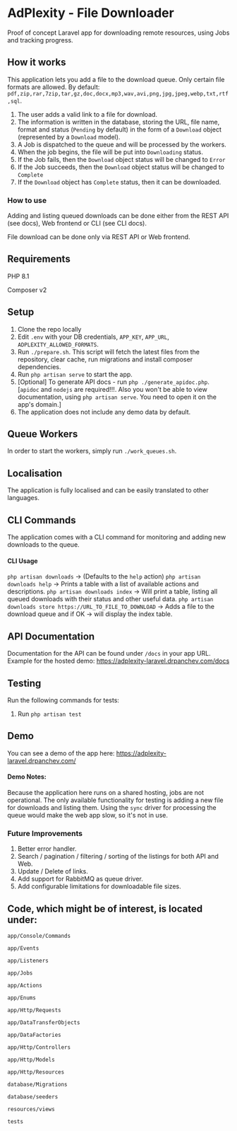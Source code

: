 # AdPlexity - File Downloader

Proof of concept Laravel app for downloading remote resources, using Jobs and tracking progress.

## How it works
This application lets you add a file to the download queue. 
Only certain file formats are allowed. By default: `pdf,zip,rar,7zip,tar,gz,doc,docx,mp3,wav,avi,png,jpg,jpeg,webp,txt,rtf,sql`.

1. The user adds a valid link to a file for download.
2. The information is written in the database, storing the URL, file name, format and status (`Pending` by default) in the form of a `Download` object (represented by a `Download` model).
3. A Job is dispatched to the queue and will be processed by the workers.
4. When the job begins, the file will be put into `Downloading` status.
5. If the Job fails, then the `Download` object status will be changed to `Error`
6. If the Job succeeds, then the `Download` object status will be changed to `Complete`
7. If the `Download` object has `Complete` status, then it can be downloaded.

### How to use
Adding and listing queued downloads can be done either from the REST API (see docs), Web frontend or CLI (see CLI docs).

File download can be done only via REST API or Web frontend.

## Requirements
PHP 8.1

Composer v2

## Setup
1. Clone the repo locally
2. Edit `.env` with your DB credentials, `APP_KEY`, `APP_URL`, `ADPLEXITY_ALLOWED_FORMATS`.
3. Run `./prepare.sh`. This script will fetch the latest files from the repository, clear cache, run migrations and install composer dependencies.
4. Run `php artisan serve` to start the app.
5. [Optional] To generate API docs - run `php ./generate_apidoc.php`. [`apidoc` and `nodejs` are required!!!. Also you won't be able to view documentation, using `php artisan serve`. You need to open it on the app's domain.]
6. The application does not include any demo data by default.

## Queue Workers
In order to start the workers, simply run `./work_queues.sh`.

## Localisation
The application is fully localised and can be easily translated to other languages.

## CLI Commands
The application comes with a CLI command for monitoring and adding new downloads to the queue.

#### CLI Usage
`php artisan downloads` ->  (Defaults to the `help` action)
`php artisan downloads help` -> Prints a table with a list of available actions and descriptions.
`php artisan downloads index` -> Will print a table, listing all queued downloads with their status and other useful data.
`php artisan downloads store https://URL_TO_FILE_TO_DOWNLOAD` -> Adds a file to the download queue and if OK -> will display the index table.

## API Documentation
Documentation for the API can be found under `/docs` in your app URL.
Example for the hosted demo: https://adplexity-laravel.drpanchev.com/docs

## Testing
Run the following commands for tests:
1. Run `php artisan test`

## Demo
You can see a demo of the app here: https://adplexity-laravel.drpanchev.com/

#### Demo Notes: 
Because the application here runs on a shared hosting, jobs are not operational. The only available functionality for testing is adding a new file for downloads and listing them. Using the `sync` driver for processing the queue would make the web app slow, so it's not in use.

### Future Improvements
1. Better error handler.
2. Search / pagination / filtering / sorting of the listings for both API and Web.
3. Update / Delete of links.
4. Add support for RabbitMQ as queue driver.
5. Add configurable limitations for downloadable file sizes.

## Code, which might be of interest, is located under:
`app/Console/Commands`

`app/Events`

`app/Listeners`

`app/Jobs`

`app/Actions`

`app/Enums`

`app/Http/Requests`

`app/DataTransferObjects`

`app/DataFactories`

`app/Http/Controllers`

`app/Http/Models`

`app/Http/Resources`

`database/Migrations`

`database/seeders`

`resources/views`

`tests`
